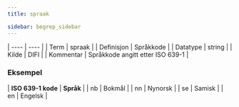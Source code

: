 ```yaml
---
title: spraak

sidebar: begrep_sidebar
---
```


| ---- | ---- |
| Term | spraak |
| Definisjon | Språkkode |
| Datatype | string |
| Kilde | DIFI |
| Kommentar | Språkkode angitt etter ISO 639-1 | 

### Eksempel

| **ISO 639-1 kode** | **Språk** |
| nb | Bokmål |
| nn | Nynorsk |
| se | Samisk |
| en | Engelsk |
